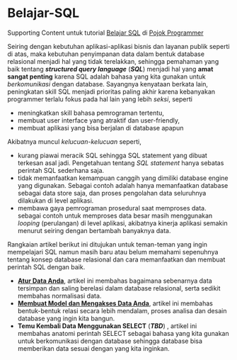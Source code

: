 # Belajar-SQL
Supporting Content untuk tutorial [Belajar SQL](http://pojokprogrammer.net/tags/belajar-sql) di [Pojok Programmer](http://pojokprogrammer.net/content/konsep-database-relasional-dan-bahasa-sql)

Seiring dengan kebutuhan aplikasi-aplikasi bisnis dan layanan publik seperti di atas, maka kebutuhan penyimpanan data dalam bentuk database relasional menjadi hal yang tidak terelakkan, sehingga pemahaman yang baik tentang ***structured query language*** (***SQL***) menjadi hal yang **amat sangat penting** karena SQL adalah bahasa yang kita gunakan untuk *berkomunikasi* dengan database.
Sayangnya kenyataan berkata lain, peningkatan skill SQL menjadi prioritas paling akhir karena kebanyakan programmer terlalu fokus pada hal lain yang lebih *seksi*, seperti

- meningkatkan skill bahasa pemrograman tertentu,
- membuat user interface yang atraktif dan user-friendly,
- membuat aplikasi yang bisa berjalan di database apapun

Akibatnya muncul *kelucuan-kelucuan* seperti,
- kurang piawai meracik SQL sehingga SQL statement yang dibuat terkesan asal jadi. Pengetahuan tentang *SQL statement* hanya sebatas perintah SQL sederhana saja.
- tidak memanfaatkan kemampuan canggih yang dimiliki database engine yang digunakan. Sebagai contoh adalah hanya memanfaatkan database sebagai data store saja, dan proses pengolahan data seluruhnya dilakukan di level aplikasi.
- membawa gaya pemrograman prosedural saat memproses data. sebagai contoh untuk memproses data besar masih menggunakan *looping* (perulangan) di level aplikasi, akibatnya kinerja aplikasi semakin menurut seiring dengan bertambah banyaknya data.

Rangkaian artikel berikut ini ditujukan untuk teman-teman yang ingin mempelajari SQL namun masih baru atau belum memahami sepenuhnya tentang konsep database relasional dan cara memanfaatkan dan membuat perintah SQL dengan baik.

- [**Atur Data Anda**](http://pojokprogrammer.net/content/atur-data-anda), artikel ini membahas bagaimana sebenarnya data tersimpan dan saling berelasi dalam database relasional, serta sedikit membahas normalisasi data.
- [**Membuat Model dan Mengakses Data Anda**](http://pojokprogrammer.net/content/membuat-model-basis-data), artikel ini membahas bentuk-bentuk relasi secara lebih mendalam, proses analisa dan desain database yang ingin kita bangun.
- **Temu Kembali Data Menggunakan SELECT** (***TBD***) , artikel ini membahas anatomi perintah SELECT sebagai bahasa yang kita gunakan untuk berkomunikasi dengan database sehingga database bisa memberikan data sesuai dengan yang kita inginkan.
